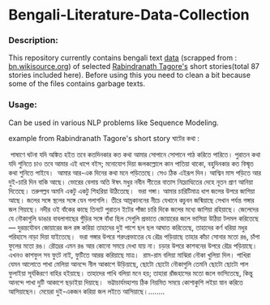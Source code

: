 # Bengali-Literature-Data-Collection
### Description:
This repository currently contains bengali text [data](https://github.com/Shayokh144/Bengali-Literature-Data-Collection/blob/master/StoryCollectionRabindranathTagore.zip) (scrapped from : [bn.wikisource.org](https://bn.wikisource.org/wiki/%E0%A6%97%E0%A6%B2%E0%A7%8D%E0%A6%AA%E0%A6%97%E0%A7%81%E0%A6%9A%E0%A7%8D%E0%A6%9B)) of selected [Rabindranath Tagore's](https://en.wikipedia.org/wiki/Rabindranath_Tagore) short stories(total 87 stories included here). Before using this you need to clean a bit because some of the files contains garbage texts.

### Usage:
Can be used in various NLP problems like Sequence Modeling.

example from Rabindranath Tagore's short story ঘাটের কথা :

  
   পাষাণে ঘটনা যদি অঙ্কিত হইত তবে কতদিনকার কত কথা আমার সোপানে সোপানে পাঠ করিতে পারিতে। পুরাতন কথা যদি শুনিতে চাও তবে আমার এই ধাপে বইস; মনোযোগ দিয়া জলকল্লোলে কান পাতিয়া থাকো, বহুদিনকার কত বিস্মৃত কথা শুনিতে পাইবে।
   আমার আর-এক দিনের কথা মনে পড়িতেছে। সেও ঠিক এইরূপ দিন। আশ্বিন মাস পড়িতে আর দুই-চারি দিন বাকি আছে। ভোরের বেলায় অতি ঈষৎ মধুর নবীন শীতের বাতাস নিদ্রোত্থিতের দেহে নূতন প্রাণ আনিয়া দিতেছে। তরুপল্লব অমনি একটু একটু শিহরিয়া উঠিতেছে।
   ভরা গঙ্গা। আমার চারিটিমাত্র ধাপ জলের উপরে জাগিয়া আছে। জলের সঙ্গে স্থলের সঙ্গে যেন গলাগলি। তীরে আম্রকাননের নীচে যেখানে কচুবন জন্মিয়াছে সেখান পর্যন্ত গঙ্গার জল গিয়াছে। নদীর ওই বাঁকের কাছে তিনটে পুরাতন ইটের পাঁজা চারি দিকে জলের মধ্যে জাগিয়া রহিয়াছে। জেলেদের যে নৌকাগুলি ডাঙার বাবলাগাছের গুঁড়ির সঙ্গে বাঁধা ছিল সেগুলি প্রভাতে জোয়ারের জলে ভাসিয়া উঠিয়া টলমল করিতেছে— দুরন্তযৌবন জোয়ারের জল রঙ্গ করিয়া তাহাদের দুই পাশে ছল ছল আঘাত করিতেছে, তাহাদের কর্ণ ধরিয়া মধুর পরিহাসে নাড়া দিয়া যাইতেছে।
   ভরা গঙ্গার উপরে শরৎপ্ৰভাতের যে রৌদ্র পড়িয়াছে তাহার কাঁচা সোনার মতো রঙ, চাঁপা ফুলের মতো রঙ। রৌদ্রের এমন রঙ আর কোনো সময়ে দেখা যায় না। চড়ার উপরে কাশবনের উপরে রৌদ্র পড়িয়াছে। এখনও কাশফুল সব ফুটে নাই, ফুটিতে আরম্ভ করিয়াছে মাত্র।
   রাম-রাম বলিয়া মাঝিরা নৌকা খুলিয়া দিল। পাখিরা যেমন আলোতে পাখা মেলিয়া আনন্দে নীল আকাশে উড়িয়াছে, ছোটো ছোটো নৌকাগুলি তেমনি ছোটো ছোটো পাল ফুলাইয়া সূর্যকিরণে বাহির হইয়াছে। তাহাদের পাখি বলিয়া মনে হয়; তাহারা রাঁজহাসের মতো জলে ভাসিতেছে, কিন্তু আনন্দে পাখা দুটি আকাশে ছড়াইয়া দিয়াছে।
    ভট্টাচার্যমহাশয় ঠিক নিয়মিত সময়ে কোশাকুশি লইয়া স্নান করিতে আসিয়াছেন। মেয়েরা দুই-একজন করিয়া জল লইতে আসিয়াছে।........
